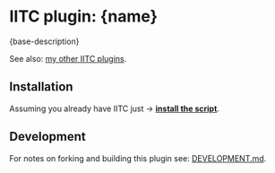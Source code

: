 # IITC plugin: {name}

{base-description}

See also: [my other IITC plugins](https://github.com/search?q=user%3AEccenux+iitc-plugin&type=Repositories).

Installation
------------

Assuming you already have IITC just &rarr; **[install the script](https://github.com/Eccenux/{repo-name}/raw/master/my-plugin/dist/script.user.js)**.

Development
------------

For notes on forking and building this plugin see:
[DEVELOPMENT.md](DEVELOPMENT.md).